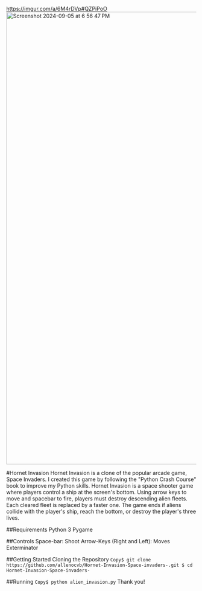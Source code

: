 https://imgur.com/a/6M4rDVp#QZPiPoO
<img width="1198" alt="Screenshot 2024-09-05 at 6 56 47 PM" src="https://github.com/user-attachments/assets/153008c7-165b-45fb-a682-ba308d1d0a0f">


#Hornet Invasion
Hornet Invasion is a clone of the popular arcade game, Space Invaders. I created this game by following the "Python Crash Course" book to improve my Python skills.
Hornet Invasion is a space shooter game where players control a ship at the screen's bottom. Using arrow keys to move and spacebar to fire, players must destroy descending alien fleets. Each cleared fleet is replaced by a faster one. The game ends if aliens collide with the player's ship, reach the bottom, or destroy the player's three lives.

##Requirements
Python 3
Pygame

##Controls
Space-bar: Shoot
Arrow-Keys (Right and Left): Moves Exterminator

##Getting Started
Cloning the Repository
`Copy$ git clone https://github.com/allenocvb/Hornet-Invasion-Space-invaders-.git
$ cd Hornet-Invasion-Space-invaders-`

##Running
`Copy$ python alien_invasion.py`
Thank you!
